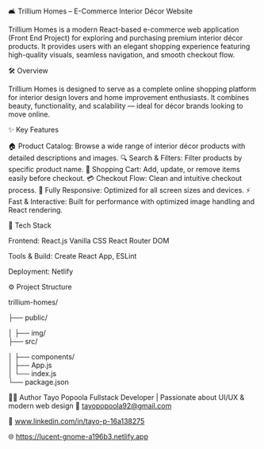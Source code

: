 🛋️ Trillium Homes – E-Commerce Interior Décor Website

Trillium Homes is a modern React-based e-commerce web application (Front End Project) for exploring and purchasing premium interior décor products.
It provides users with an elegant shopping experience featuring high-quality visuals, seamless navigation, and smooth checkout flow.

🛠️ Overview

Trillium Homes is designed to serve as a complete online shopping platform for interior design lovers and home improvement enthusiasts.
It combines beauty, functionality, and scalability — ideal for décor brands looking to move online.

✨ Key Features

🏠 Product Catalog: Browse a wide range of interior décor products with detailed descriptions and images.
🔍 Search & Filters: Filter products by specific product name.
🛒 Shopping Cart: Add, update, or remove items easily before checkout.
💳 Checkout Flow: Clean and intuitive checkout process.
📱 Fully Responsive: Optimized for all screen sizes and devices.
⚡ Fast & Interactive: Built for performance with optimized image handling and React rendering.

🧩 Tech Stack

Frontend:
React.js
Vanilla CSS
React Router DOM

Tools & Build:
Create React App,
ESLint

Deployment:
Netlify 

⚙️ Project Structure

trillium-homes/

├── public/

│    ├── img/            
├── src/

│   ├── components/              
│   ├── App.js         
│   └── index.js        
└── package.json

🧑‍💻 Author
Tayo Popoola
Fullstack Developer | Passionate about UI/UX & modern web design
📧 tayopopoola92@gmail.com

💼 www.linkedin.com/in/tayo-p-16a138275

🌐 https://lucent-gnome-a196b3.netlify.app
